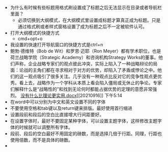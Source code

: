 - 为什么有时候有些标题用格式刷设置成了标题之后无法显示在目录或者导航栏里面？
    - 必须切换到大纲模式，在大纲模式里设置成标题才算真正成为标题。只是通过格式刷或者样式窗格设置了成为标题之后不一定被软件认可。
- 打开大纲模式的快捷方式
    - cmd+opt+o
- 我设置的快速打开导航窗口的快捷方式是ctrl+n
- 鲍勃·德维特（Bob de Wit）和罗恩·迈耶（Ron Meyer）都有学术职位，也是荷兰战略学院（Strategic Academy）和咨询机构Strategy Works的董事。他们声称，企业战略专家们的观点彼此冲突，实际上陷入了一种战略辩论的局面：论战的主角们都在寻求相对于对方的优势，却陷入了矛盾或悖论之中。他们的这一观点吸引了很多关注。几乎没有一种观点比反对它的竞争性观点更优秀。看上去，战略作为一个学科从本质上看会陷入僵局或无休止的争论。专家们解释什么是“战略性的”和找到无论何时都能占据优势的定理的意愿非常强烈。
  [没有什么比理论更实用.docx]()[[20210916]] 下午5:14
- 在word中可以分别为中文和英文设置不同的字体
- 不要使用空格和tab键以及return键来排版。最好使用首行缩进
- 设置段前和段后的空白比直接增大行间距要好。
- 在设置字体时，最好不要固定某种字体，可以设置主题字体，这样修改主题字体的时候就可以调整所有字体。
- 段前、段后的空白最好不用固定的磅数，而是选择几倍于行距。同理，行距也使用倍数，而不是具体的磅数。
- 
